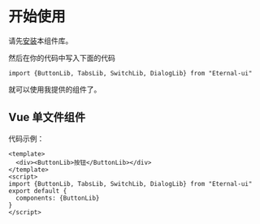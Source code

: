 # 开始使用

请先[安装](#/doc/install)本组件库。

然后在你的代码中写入下面的代码
```
import {ButtonLib, TabsLib, SwitchLib, DialogLib} from "Eternal-ui"
```

就可以使用我提供的组件了。

## Vue 单文件组件

代码示例：

```
<template>
  <div><ButtonLib>按钮</ButtonLib></div>
</template>
<script>
import {ButtonLib, TabsLib, SwitchLib, DialogLib} from "Eternal-ui"
export default {
  components: {ButtonLib}
}
</script>
```